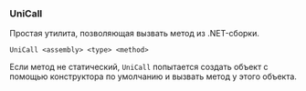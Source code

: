 ﻿### UniCall

Простая утилита, позволяющая вызвать метод из .NET-сборки.

```
UniCall <assembly> <type> <method>
```

Если метод не статический, `UniCall` попытается создать объект
с помощью конструктора по умолчанию и вызвать метод у этого объекта.
